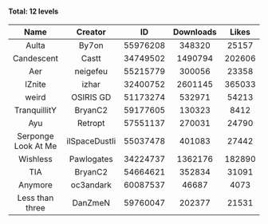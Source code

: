 #### Total: 12 levels

| Name | Creator | ID | Downloads | Likes |
|:---:|:---:|:---:|:---:|:---:|
| Aulta | By7on | 55976208 | 348320 | 25157
| Candescent | Castt | 34749502 | 1490794 | 202606
| Aer | neigefeu | 55215779 | 300056 | 23358
| IZnite | izhar | 32400752 | 2601145 | 365033
| weird | OSIRIS GD | 51173274 | 532971 | 54213
| TranquillitY | BryanC2 | 59177605 | 130323 | 8412
| Ayu | Retropt | 57551137 | 270031 | 24790
| Serponge Look At Me | iISpaceDustIi | 55037478 | 401083 | 27442
| Wishless | Pawlogates | 34224737 | 1362176 | 182890
|  TIA | BryanC2 | 54664621 | 352834 | 31091
| Anymore | oc3andark | 60087537 | 46687 | 4073
| Less than three | DanZmeN | 59760047 | 202377 | 21531
